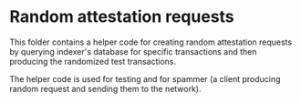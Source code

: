 # Random attestation requests

This folder contains a helper code for creating random attestation requests by querying indexer's database for specific transactions and then producing the randomized test transactions.

The helper code is used for testing and for spammer (a client producing random request and sending them to the network).